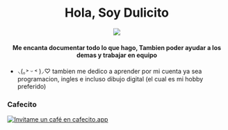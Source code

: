 <h1 align="center">Hola, Soy Dulicito</h1>
<p align="center">
  <img align="center" src="https://img1.picmix.com/output/stamp/normal/8/3/1/6/266138_92838.gif"/>
</p>
<h4 align="center"> Me encanta documentar todo lo que hago, Tambien poder ayudar a los demas y trabajar en equipo  </h4>


- ⸜(｡˃ ᵕ ˂ )⸝♡  tambien me dedico a aprender por mi cuenta ya sea programacion, ingles e incluso dibujo digital (el cual es mi hobby preferido)


<h3>Cafecito </h3>
  <p>  </p>
<a href='https://cafecito.app/dulicito' rel='noopener' target='_blank'><img srcset='https://cdn.cafecito.app/imgs/buttons/button_2.png 1x, https://cdn.cafecito.app/imgs/buttons/button_2_2x.png 2x, https://cdn.cafecito.app/imgs/buttons/button_2_3.75x.png 3.75x' src='https://cdn.cafecito.app/imgs/buttons/button_2.png' alt='Invitame un café en cafecito.app' /></a>
